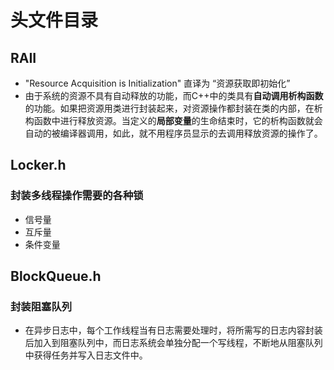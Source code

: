 # 头文件目录

## RAII
* "Resource Acquisition is Initialization" 直译为 “资源获取即初始化”
* 由于系统的资源不具有自动释放的功能，而C++中的类具有**自动调用析构函数**的功能。如果把资源用类进行封装起来，对资源操作都封装在类的内部，在析构函数中进行释放资源。当定义的**局部变量**的生命结束时，它的析构函数就会自动的被编译器调用，如此，就不用程序员显示的去调用释放资源的操作了。

## Locker.h
### 封装多线程操作需要的各种锁
* 信号量
* 互斥量
* 条件变量

## BlockQueue.h
### 封装阻塞队列
* 在异步日志中，每个工作线程当有日志需要处理时，将所需写的日志内容封装后加入到阻塞队列中，而日志系统会单独分配一个写线程，不断地从阻塞队列中获得任务并写入日志文件中。